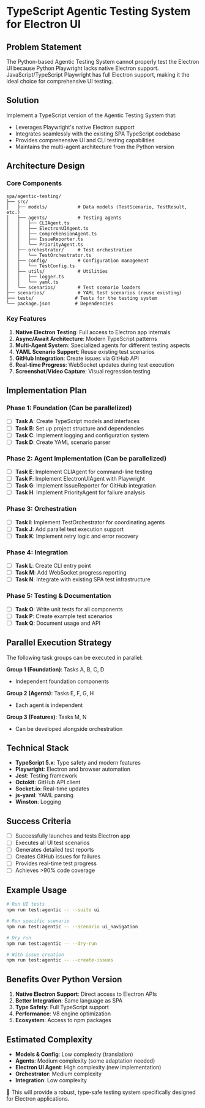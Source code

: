 # TypeScript Agentic Testing System for Electron UI

## Problem Statement
The Python-based Agentic Testing System cannot properly test the Electron UI because Python Playwright lacks native Electron support. JavaScript/TypeScript Playwright has full Electron support, making it the ideal choice for comprehensive UI testing.

## Solution
Implement a TypeScript version of the Agentic Testing System that:
- Leverages Playwright's native Electron support
- Integrates seamlessly with the existing SPA TypeScript codebase
- Provides comprehensive UI and CLI testing capabilities
- Maintains the multi-agent architecture from the Python version

## Architecture Design

### Core Components

```
spa/agentic-testing/
├── src/
│   ├── models/           # Data models (TestScenario, TestResult, etc.)
│   ├── agents/           # Testing agents
│   │   ├── CLIAgent.ts
│   │   ├── ElectronUIAgent.ts
│   │   ├── ComprehensionAgent.ts
│   │   ├── IssueReporter.ts
│   │   └── PriorityAgent.ts
│   ├── orchestrator/     # Test orchestration
│   │   └── TestOrchestrator.ts
│   ├── config/           # Configuration management
│   │   └── TestConfig.ts
│   ├── utils/            # Utilities
│   │   ├── logger.ts
│   │   └── yaml.ts
│   └── scenarios/        # Test scenario loaders
├── scenarios/            # YAML test scenarios (reuse existing)
├── tests/               # Tests for the testing system
└── package.json         # Dependencies
```

### Key Features
1. **Native Electron Testing**: Full access to Electron app internals
2. **Async/Await Architecture**: Modern TypeScript patterns
3. **Multi-Agent System**: Specialized agents for different testing aspects
4. **YAML Scenario Support**: Reuse existing test scenarios
5. **GitHub Integration**: Create issues via GitHub API
6. **Real-time Progress**: WebSocket updates during test execution
7. **Screenshot/Video Capture**: Visual regression testing

## Implementation Plan

### Phase 1: Foundation (Can be parallelized)
- [ ] **Task A**: Create TypeScript models and interfaces
- [ ] **Task B**: Set up project structure and dependencies
- [ ] **Task C**: Implement logging and configuration system
- [ ] **Task D**: Create YAML scenario parser

### Phase 2: Agent Implementation (Can be parallelized)
- [ ] **Task E**: Implement CLIAgent for command-line testing
- [ ] **Task F**: Implement ElectronUIAgent with Playwright
- [ ] **Task G**: Implement IssueReporter for GitHub integration
- [ ] **Task H**: Implement PriorityAgent for failure analysis

### Phase 3: Orchestration
- [ ] **Task I**: Implement TestOrchestrator for coordinating agents
- [ ] **Task J**: Add parallel test execution support
- [ ] **Task K**: Implement retry logic and error recovery

### Phase 4: Integration
- [ ] **Task L**: Create CLI entry point
- [ ] **Task M**: Add WebSocket progress reporting
- [ ] **Task N**: Integrate with existing SPA test infrastructure

### Phase 5: Testing & Documentation
- [ ] **Task O**: Write unit tests for all components
- [ ] **Task P**: Create example test scenarios
- [ ] **Task Q**: Document usage and API

## Parallel Execution Strategy

The following task groups can be executed in parallel:

**Group 1 (Foundation)**: Tasks A, B, C, D
- Independent foundation components

**Group 2 (Agents)**: Tasks E, F, G, H
- Each agent is independent

**Group 3 (Features)**: Tasks M, N
- Can be developed alongside orchestration

## Technical Stack
- **TypeScript 5.x**: Type safety and modern features
- **Playwright**: Electron and browser automation
- **Jest**: Testing framework
- **Octokit**: GitHub API client
- **Socket.io**: Real-time updates
- **js-yaml**: YAML parsing
- **Winston**: Logging

## Success Criteria
- [ ] Successfully launches and tests Electron app
- [ ] Executes all UI test scenarios
- [ ] Generates detailed test reports
- [ ] Creates GitHub issues for failures
- [ ] Provides real-time test progress
- [ ] Achieves >90% code coverage

## Example Usage

```bash
# Run UI tests
npm run test:agentic -- --suite ui

# Run specific scenario
npm run test:agentic -- --scenario ui_navigation

# Dry run
npm run test:agentic -- --dry-run

# With issue creation
npm run test:agentic -- --create-issues
```

## Benefits Over Python Version
1. **Native Electron Support**: Direct access to Electron APIs
2. **Better Integration**: Same language as SPA
3. **Type Safety**: Full TypeScript support
4. **Performance**: V8 engine optimization
5. **Ecosystem**: Access to npm packages

## Estimated Complexity
- **Models & Config**: Low complexity (translation)
- **Agents**: Medium complexity (some adaptation needed)
- **Electron UI Agent**: High complexity (new implementation)
- **Orchestrator**: Medium complexity
- **Integration**: Low complexity

🤖 This will provide a robust, type-safe testing system specifically designed for Electron applications.
